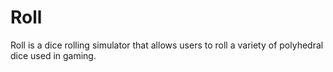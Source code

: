 # Roll
Roll is a dice rolling simulator that allows users to roll a variety of polyhedral dice used in gaming.
